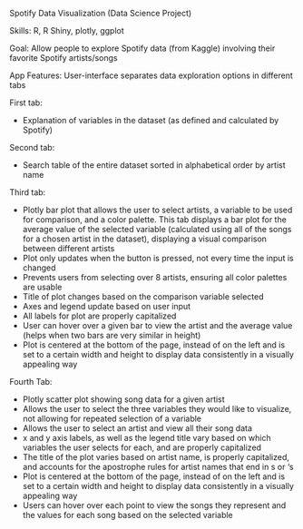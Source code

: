 Spotify Data Visualization (Data Science Project)

Skills: R, R Shiny, plotly, ggplot

Goal: Allow people to explore Spotify data (from Kaggle) involving their favorite Spotify artists/songs

App Features:
User-interface separates data exploration options in different tabs 

First tab: 
- Explanation of variables in the dataset (as defined and calculated by Spotify)
  
Second tab:
- Search table of the entire dataset sorted in alphabetical order by artist name
  
Third tab: 
- Plotly bar plot that allows the user to select artists, a variable to be used for comparison, and a color palette. This tab displays a bar
  plot for the average value of the selected variable (calculated using all of the songs for a chosen artist in the dataset), displaying a
  visual comparison between different artists
- Plot only updates when the button is pressed, not every time the input is changed
- Prevents users from selecting over 8 artists, ensuring all color palettes are usable 
- Title of plot changes based on the comparison variable selected
- Axes and legend update based on user input
- All labels for plot are properly capitalized
- User can hover over a given bar to view the artist and the average value (helps when two bars are very similar in height)
- Plot is centered at the bottom of the page, instead of on the left and is set to a certain width and height to display data consistently
  in a visually appealing way
  
Fourth Tab: 
- Plotly scatter plot showing song data for a given artist
- Allows the user to select the three variables they would like to visualize, not allowing for repeated selection of a variable
- Allows the user to select an artist and view all their song data 
- x and y axis labels, as well as the legend title vary based on which variables the user selects for each, and are properly capitalized
- The title of the plot varies based on artist name, is properly capitalized, and accounts for the apostrophe rules for artist names that end in s or ‘s
- Plot is centered at the bottom of the page, instead of on the left and is set to a certain width and height to display data consistently in a visually appealing way 
- Users can hover over each point to view the songs they represent and the values for each song based on the selected variable
